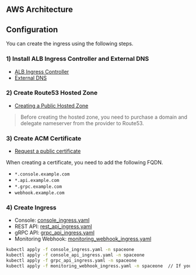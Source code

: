 ## AWS Architecture


## Configuration
You can create the ingress using the following steps.

### 1) Install ALB Ingress Controller and External DNS  
- [ALB Ingress Controller](https://kubernetes-sigs.github.io/aws-alb-ingress-controller/)
- [External DNS](https://github.com/kubernetes-sigs/external-dns)
  
### 2) Create Route53 Hosted Zone
- [Creating a Public Hosted Zone](https://docs.aws.amazon.com/Route53/latest/DeveloperGuide/CreatingHostedZone.html)

> Before creating the hosted zone, you need to purchase a domain and delegate nameserver from the provider to Route53. 

### 3) Create ACM Certificate
- [Request a public certificate](https://docs.aws.amazon.com/acm/latest/userguide/gs-acm-request-public.html)

When creating a certificate, you need to add the following FQDN.
- `*.console.example.com`
- `*.api.example.com`
- `*.grpc.example.com`
- `webhook.example.com`

### 4) Create Ingress
- Console: [console_ingress.yaml](../../examples/ingress/aws/console_ingress.yaml)
- REST API: [rest_api_ingress.yaml](../../examples/ingress/aws/rest_api_ingress.yaml)
- gRPC API: [grpc_api_ingress.yaml](../../examples/ingress/aws/grpc_api_ingress.yaml)
- Monitoring Webhook: [monitoring_webhook_ingress.yaml](../../examples/ingress/aws/monitoring_webhook_ingress.yaml)

```bash
kubectl apply -f console_ingress.yaml -n spaceone
kubectl apply -f console_api_ingress.yaml -n spaceone
kubectl apply -f grpc_api_ingress.yaml -n spaceone
kubectl apply -f monitoring_webhook_ingress.yaml -n spaceone  // If you want to enable monitoring webhook, apply this.
```